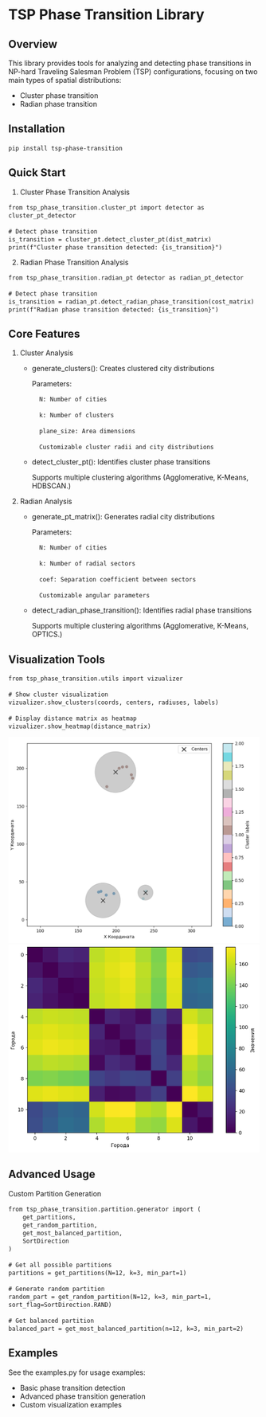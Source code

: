 # TSP Phase Transition Library
## Overview

This library provides tools for analyzing and detecting phase transitions in NP-hard Traveling Salesman Problem (TSP) configurations, focusing on two main types of spatial distributions:
* Cluster phase transition
* Radian phase transition

## Installation
```
pip install tsp-phase-transition
```

## Quick Start
1. Cluster Phase Transition Analysis
```
from tsp_phase_transition.cluster_pt import detector as cluster_pt_detector

# Detect phase transition
is_transition = cluster_pt.detect_cluster_pt(dist_matrix)
print(f"Cluster phase transition detected: {is_transition}")
```

2. Radian Phase Transition Analysis
```
from tsp_phase_transition.radian_pt detector as radian_pt_detector

# Detect phase transition
is_transition = radian_pt.detect_radian_phase_transition(cost_matrix)
print(f"Radian phase transition detected: {is_transition}")
```

## Core Features
1. Cluster Analysis
    * generate_clusters(): Creates clustered city distributions

        Parameters:

            N: Number of cities

            k: Number of clusters

            plane_size: Area dimensions

            Customizable cluster radii and city distributions

    * detect_cluster_pt(): Identifies cluster phase transitions

        Supports multiple clustering algorithms (Agglomerative, K-Means, HDBSCAN.)

2. Radian Analysis

    * generate_pt_matrix(): Generates radial city distributions

        Parameters:

            N: Number of cities

            k: Number of radial sectors

            coef: Separation coefficient between sectors

            Customizable angular parameters

    * detect_radian_phase_transition(): Identifies radial phase transitions

        Supports multiple clustering algorithms (Agglomerative, K-Means, OPTICS.)

## Visualization Tools
```
from tsp_phase_transition.utils import vizualizer

# Show cluster visualization
vizualizer.show_clusters(coords, centers, radiuses, labels)

# Display distance matrix as heatmap
vizualizer.show_heatmap(distance_matrix)
```
![show_clusters](img/clusters.png)
![show_heatmap](img/heatmap.png)

## Advanced Usage
Custom Partition Generation
```
from tsp_phase_transition.partition.generator import (
    get_partitions,
    get_random_partition,
    get_most_balanced_partition,
    SortDirection
)

# Get all possible partitions
partitions = get_partitions(N=12, k=3, min_part=1)

# Generate random partition
random_part = get_random_partition(N=12, k=3, min_part=1, sort_flag=SortDirection.RAND)

# Get balanced partition
balanced_part = get_most_balanced_partition(n=12, k=3, min_part=2)
```

## Examples
See the examples.py for usage examples:
* Basic phase transition detection
* Advanced phase transition generation
* Custom visualization examples